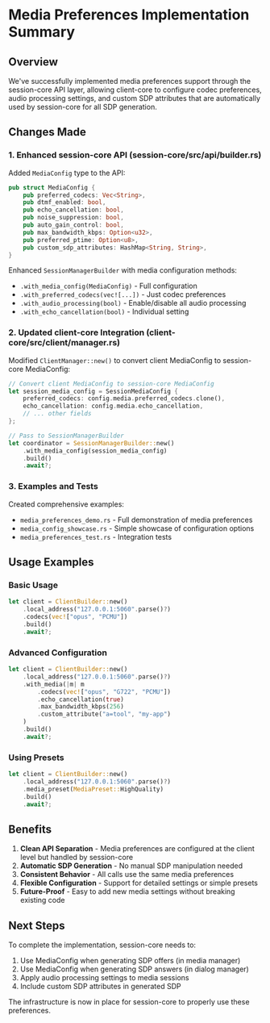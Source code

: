 # Media Preferences Implementation Summary

## Overview

We've successfully implemented media preferences support through the session-core API layer, allowing client-core to configure codec preferences, audio processing settings, and custom SDP attributes that are automatically used by session-core for all SDP generation.

## Changes Made

### 1. Enhanced session-core API (session-core/src/api/builder.rs)

Added `MediaConfig` type to the API:
```rust
pub struct MediaConfig {
    pub preferred_codecs: Vec<String>,
    pub dtmf_enabled: bool,
    pub echo_cancellation: bool,
    pub noise_suppression: bool,
    pub auto_gain_control: bool,
    pub max_bandwidth_kbps: Option<u32>,
    pub preferred_ptime: Option<u8>,
    pub custom_sdp_attributes: HashMap<String, String>,
}
```

Enhanced `SessionManagerBuilder` with media configuration methods:
- `.with_media_config(MediaConfig)` - Full configuration
- `.with_preferred_codecs(vec![...])` - Just codec preferences
- `.with_audio_processing(bool)` - Enable/disable all audio processing
- `.with_echo_cancellation(bool)` - Individual setting

### 2. Updated client-core Integration (client-core/src/client/manager.rs)

Modified `ClientManager::new()` to convert client MediaConfig to session-core MediaConfig:
```rust
// Convert client MediaConfig to session-core MediaConfig
let session_media_config = SessionMediaConfig {
    preferred_codecs: config.media.preferred_codecs.clone(),
    echo_cancellation: config.media.echo_cancellation,
    // ... other fields
};

// Pass to SessionManagerBuilder
let coordinator = SessionManagerBuilder::new()
    .with_media_config(session_media_config)
    .build()
    .await?;
```

### 3. Examples and Tests

Created comprehensive examples:
- `media_preferences_demo.rs` - Full demonstration of media preferences
- `media_config_showcase.rs` - Simple showcase of configuration options
- `media_preferences_test.rs` - Integration tests

## Usage Examples

### Basic Usage
```rust
let client = ClientBuilder::new()
    .local_address("127.0.0.1:5060".parse()?)
    .codecs(vec!["opus", "PCMU"])
    .build()
    .await?;
```

### Advanced Configuration
```rust
let client = ClientBuilder::new()
    .local_address("127.0.0.1:5060".parse()?)
    .with_media(|m| m
        .codecs(vec!["opus", "G722", "PCMU"])
        .echo_cancellation(true)
        .max_bandwidth_kbps(256)
        .custom_attribute("a=tool", "my-app")
    )
    .build()
    .await?;
```

### Using Presets
```rust
let client = ClientBuilder::new()
    .local_address("127.0.0.1:5060".parse()?)
    .media_preset(MediaPreset::HighQuality)
    .build()
    .await?;
```

## Benefits

1. **Clean API Separation** - Media preferences are configured at the client level but handled by session-core
2. **Automatic SDP Generation** - No manual SDP manipulation needed
3. **Consistent Behavior** - All calls use the same media preferences
4. **Flexible Configuration** - Support for detailed settings or simple presets
5. **Future-Proof** - Easy to add new media settings without breaking existing code

## Next Steps

To complete the implementation, session-core needs to:
1. Use MediaConfig when generating SDP offers (in media manager)
2. Use MediaConfig when generating SDP answers (in dialog manager)
3. Apply audio processing settings to media sessions
4. Include custom SDP attributes in generated SDP

The infrastructure is now in place for session-core to properly use these preferences. 